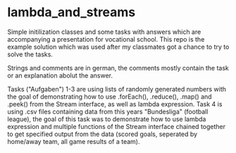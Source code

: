 # lambda_and_streams
Simple initilization classes and some tasks with answers which are accompanying a presentation for vocational school. This repo is the example solution which was used after my classmates got a chance to try to solve the tasks.

Strings and comments are in german, the comments mostly contain the task or an explanation abolut the answer.

Tasks ("Aufgaben") 1-3 are using lists of randomly generated numbers with the goal of demonstrating how to use .forEach(), .reduce(), .map() and .peek() from the Stream interface, as well as lambda expression.
Task 4 is using .csv files containing data from this years "Bundesliga" (football league), the goal of this task was to demonstrate how to use lambda expression and multiple functions of the Stream interface chained together to get specified output from the data (scored goals, seperated by home/away team, all game results of a team).
